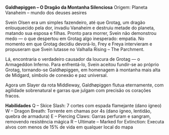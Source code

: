 
**Galdhøpiggen – O Dragão da Montanha Silenciosa**
Origem: Planeta Vanaheim – mundo dos deuses aesires

Svein Olsen era um simples fazendeiro, até que Grotag, um dragão enlouquecido pela dor, invadiu Vanaheim e destruiu metade do planeta, matando sua esposa e filhas. Pronto para morrer, Svein não demonstrou medo — o que despertou em Grotag algo inesperado: empatia. No momento em que Grotag decidiu devorá-lo, Frey e Freya intervieram e propuseram que Svein lutasse no Valhalla Rising – The Parchment.

Lá, encontraria o verdadeiro causador da loucura de Grotag — o Armageddon Inferno. Para enfrentá-lo, Svein aceitou fundir-se ao próprio Grotag, tornando-se Galdhøpiggen, em homenagem à montanha mais alta de Midgard, símbolo de conexão e paz universal.

Agora um Slayer da rota Middleway, Galdhøpiggen flutua eternamente, com agilidade sobrenatural e garras que julgam com precisão os corações fracos.

**Habilidades**
Q – Skice Slash: 7 cortes com espada flamejante (dano ígneo)
W – Dragon Breath: Torrente em chamas por 4s (dano ígneo, lentidão, quebra de armadura)
E – Piercing Claws: Garras perfuram e sangram, removendo resistência mágica
R – Ultimate – Marked for Extinction: Executa alvos com menos de 15% de vida em qualquer local do mapa
